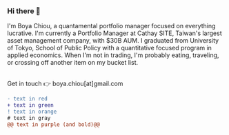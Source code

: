 ### Hi there 👋

I'm Boya Chiou, a quantamental portfolio manager focused on everything lucrative.
I'm currently a Portfolio Manager at Cathay SITE, Taiwan's largest asset management company, with $30B AUM. 
I graduated from University of Tokyo, School of Public Policy with a quantitative focused program in applied economics.
When I'm not in trading, I'm probably eating, traveling, or crossing off another item on my bucket list.


<br>  Get in touch 👉  boya.chiou[at]gmail.com

```diff
- text in red
+ text in green
! text in orange
# text in gray
@@ text in purple (and bold)@@
```

<!--
**boyac/boyac** is a ✨ _special_ ✨ repository because its `README.md` (this file) appears on your GitHub profile.

Here are some ideas to get you started:

- 🔭 I’m currently working on ...
- 🌱 I’m currently learning ...
- 👯 I’m looking to collaborate on ...
- 🤔 I’m looking for help with ...
- 💬 Ask me about ...
- 📫 How to reach me: ...
- 😄 Pronouns: ...
- ⚡ Fun fact: ...
-->

